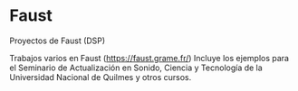 # Faust
Proyectos de Faust (DSP)

Trabajos varios en Faust (https://faust.grame.fr/)
Incluye los ejemplos para el Seminario de Actualización en Sonido, Ciencia y Tecnología de la Universidad Nacional de Quilmes y otros cursos.
